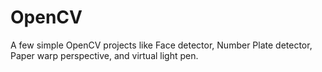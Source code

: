 # OpenCV
A few simple OpenCV  projects like Face detector, Number Plate detector, Paper warp perspective, and virtual light pen.
